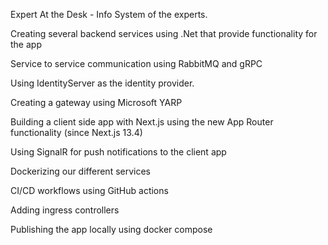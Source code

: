 Expert At the Desk - Info System of the experts. 

Creating several backend services using .Net that provide functionality for the app

Service to service communication using RabbitMQ and gRPC

Using IdentityServer as the identity provider.

Creating a gateway using Microsoft YARP

Building a client side app with Next.js using the new App Router functionality (since Next.js 13.4)

Using SignalR for push notifications to the client app

Dockerizing our different services

CI/CD workflows using GitHub actions

Adding ingress controllers

Publishing the app locally using docker compose